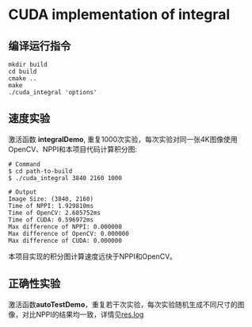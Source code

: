 # CUDA implementation of integral

## 编译运行指令
``` shell
mkdir build
cd build
cmake ..
make
./cuda_integral 'options'
```

## 速度实验
激活函数 **integralDemo**, 重复1000次实验，每次实验对同一张4K图像使用OpenCV、NPPI和本项目代码计算积分图:
``` shell
# Command
$ cd path-to-build
$ ./cuda_integral 3840 2160 1000

# Output
Image Size: (3840, 2160)
Time of NPPI: 1.929810ms
Time of OpenCV: 2.685752ms
Time of CUDA: 0.596972ms
Max difference of NPPI: 0.000000
Max difference of OpenCV: 0.000000
Max difference of CUDA: 0.000000
```
本项目实现的积分图计算速度远快于NPPI和OpenCV。

## 正确性实验
激活函数**autoTestDemo**，重复若干次实验，每次实验随机生成不同尺寸的图像，对比NPPI的结果均一致，详情见[res.log](res.log)


